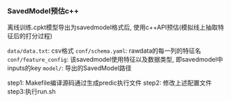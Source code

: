 ### SavedModel预估c++

离线训练.cpkt模型导出为savedmodel格式后, 使用c++API预估(模拟线上抽取特征后的打分过程)

`data/data.txt`: csv格式
`conf/schema.yaml`: rawdata的每一列的特征名
`conf/feature_config`: 该savedmodel使用特征以及数据类型, 即savedmodel中inputs的key
`model/`: 导出的SavedModel路径 

step1: Makefile编译源码通过生成predic执行文件
step2: 修改上述配置文件
step3:执行run.sh
    

